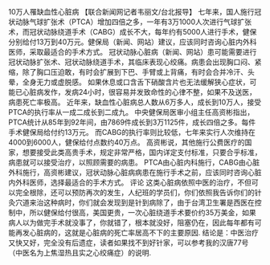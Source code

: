 10万人罹缺血性心脏病
【联合新闻网记者韦丽文/台北报导】
七年来，国人施行冠状动脉气球扩张术（PTCA）增加四倍之多，一年有3万1000人次进行气球扩张术，而冠状动脉绕道手术（CABG）成长不大，每年约有5000人进行手术，健保分别给付13万到40万元。健保局（新闻、网站）建议，应该同时咨询心脏内外科医师，采取最适合的手术方式。
冠状动脉心脏病（新闻、网站）患可能需要进行冠状动脉扩张术、冠状动脉绕道手术，其临床表现心绞痛。病患会出现胸口闷、紧缩，除了胸口压迫敢，有时会扩展到下巴、手臂或上背痛，有时会合并冷汗、头晕，全身无力或虚脱感。
如果休息或口含舌下硝酸含片也无法缓解狭心症状，可能已心脏病发作，发病24小时，很容易并发致命性的心律不整，如果不及送医，病患死亡率极高。
近年来，缺血性心脏病总人数从6万多人，成长到10万人，接受PTCA的执行率从一成二成长到二成九。
中央健保局医审小组主任高资彬指出，PTCA统计从85年到92年间，由7869件成长到3万1125件，成长四倍之多。每件手术健保局给付约13万元。
而CABG的执行率则比较低，七年来实行人次维持在4000到6000人，健保给付点数约40万点。
高资彬说，其他施行公费医疗的国家，想要接受此类高贵手术，规定非常严格，国内详定支付标准，只要合乎标准，病患就可以接受治疗，以照顾需要的病患。
PTCA由心脏内科施行，CABG由心脏外科施行，高资彬建议，冠状动脉心脏病病患在施行手术之前，应该同时咨询心脏内外科医师，选择最适合的手术方式。
评论
这类心脏病依照中医的治疗，不但可以完全根除，还可以预防再次的发生，人纪班的学员们，你们依照我告诉你们的针灸穴道来治这种病时，你们就会发现到是针到病除了，由于台湾卫生署是西医在控制中，所以健保给付很高，美国更贵，一次心脏绕道手术要价约35万美金，如果病人以为做完手术就没事了，你就错了，根本就没好，阻塞仍在，因此每年都有可能再发心脏病的，这就是心脏病的死亡率居高不下的主要原因.
结论是：中医治疗又快又好，完全没有后遗症，读者如果找不到好针家，可以参考我的汉唐77号（中医名为上焦湿热且实之心绞痛症）的说明.